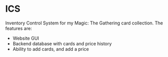# ICS

Inventory Control System for my Magic: The Gathering card collection. The features are:

- Website GUI
- Backend database with cards and price history
- Ability to add cards, and add a price
